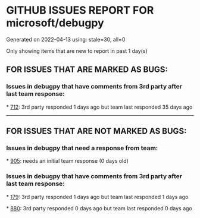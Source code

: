 
# GITHUB ISSUES REPORT FOR microsoft/debugpy


Generated on 2022-04-13 using: stale=30, all=0


Only showing items that are new to report in past 1 day(s)


## FOR ISSUES THAT ARE MARKED AS BUGS:


### Issues in debugpy that have comments from 3rd party after last team response:


\* [712](https://github.com/microsoft/debugpy/issues/712 "notification like &quot;Failed launch debugger for child process xxxx&quot;."): 3rd party responded 1 days ago but team last responded 35 days ago

---

## FOR ISSUES THAT ARE NOT MARKED AS BUGS:


### Issues in debugpy that need a response from team:


\* [905](https://github.com/microsoft/debugpy/issues/905 "Debugpy subprocess out-lives process being debugged"): needs an initial team response (0 days old)

### Issues in debugpy that have comments from 3rd party after last team response:


\* [179](https://github.com/microsoft/debugpy/issues/179 "Build native binaries on ci and distribute those."): 3rd party responded 1 days ago but team last responded 1 days ago

\* [880](https://github.com/microsoft/debugpy/issues/880 "1.6.0: pytest is failing in random units"): 3rd party responded 0 days ago but team last responded 0 days ago
